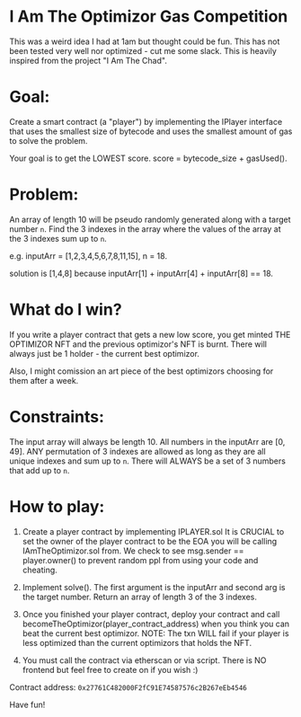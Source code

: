 
# I Am The Optimizor Gas Competition

This was a weird idea I had at 1am but thought could be fun. This has not been tested very well nor optimized - cut me some slack. This is heavily inspired from the project "I Am The Chad".

# Goal:

Create a smart contract (a "player") by implementing the IPlayer interface that uses the smallest size of bytecode and uses the smallest amount of gas to solve the problem.

Your goal is to get the LOWEST score. score = bytecode_size + gasUsed().

# Problem:

An array of length 10 will be pseudo randomly generated along with a target number `n`. Find the 3 indexes in the array where the values of the array at the 3 indexes sum up to `n`.

e.g. inputArr = [1,2,3,4,5,6,7,8,11,15], n = 18.

solution is [1,4,8] because inputArr[1] + inputArr[4] + inputArr[8] == 18.

# What do I win?

If you write a player contract that gets a new low score, you get minted THE OPTIMIZOR NFT and the previous optimizor's NFT is burnt. There will always just be 1 holder - the current best optimizor.

Also, I might comission an art piece of the best optimizors choosing for them after a week.

# Constraints:

The input array will always be length 10. All numbers in the inputArr are [0, 49]. ANY permutation of 3 indexes are allowed as long as they are all unique indexes and sum up to `n`. There will ALWAYS be a set of 3 numbers that add up to `n`.

# How to play:

1. Create a player contract by implementing IPLAYER.sol It is CRUCIAL to set the owner of the player contract to be the EOA you will be calling IAmTheOptimizor.sol from. We check to see msg.sender == player.owner() to prevent random ppl from using your code and cheating.

2. Implement solve(). The first argument is the inputArr and second arg is the target number. Return an array of length 3 of the 3 indexes.

3. Once you finished your player contract, deploy your contract and call becomeTheOptimizor(player_contract_address) when you think you can beat the current best optimizor. NOTE: The txn WILL fail if your player is less optimized than the current optimizors that holds the NFT.

4. You must call the contract via etherscan or via script. There is NO frontend but feel free to create on if you wish :)

Contract address: `0x27761C482000F2fC91E74587576c2B267eEb4546`

Have fun!